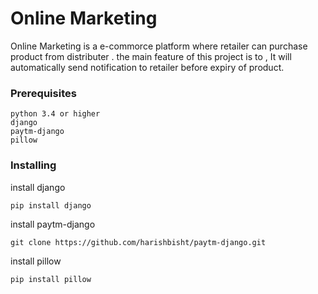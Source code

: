# Online Marketing

Online Marketing is a e-commorce platform where retailer can purchase product from distributer . the main feature of this 
project is to , It will automatically send notification to retailer before expiry of product.

### Prerequisites

```
python 3.4 or higher
django
paytm-django
pillow

```

### Installing

install django

```
pip install django
```

install paytm-django

```
git clone https://github.com/harishbisht/paytm-django.git
```

install pillow

```
pip install pillow
```




